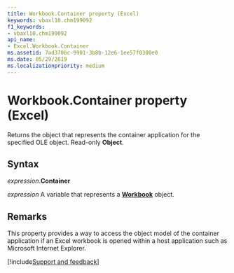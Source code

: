 ```yaml
---
title: Workbook.Container property (Excel)
keywords: vbaxl10.chm199092
f1_keywords:
- vbaxl10.chm199092
api_name:
- Excel.Workbook.Container
ms.assetid: 7ad370bc-9901-3b8b-12e6-1ee57f0300e0
ms.date: 05/29/2019
ms.localizationpriority: medium
---
```



# Workbook.Container property (Excel)

Returns the object that represents the container application for the specified OLE object. Read-only **Object**.


## Syntax

_expression_.**Container**

_expression_ A variable that represents a **[Workbook](Excel.Workbook.md)** object.


## Remarks

This property provides a way to access the object model of the container application if an Excel workbook is opened within a host application such as Microsoft Internet Explorer.




[!include[Support and feedback](~/includes/feedback-boilerplate.md)]